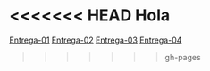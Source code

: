<<<<<<< HEAD
Hola
=======
[Entrega-01](./Entrega-01/index.html)
[Entrega-02](./Entrega-02/index.html)
[Entrega-03](./Entrega-03/index.html)
[Entrega-04](./Entrega-04/index.html)
>>>>>>> gh-pages
